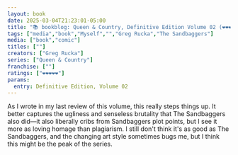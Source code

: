 ```yaml
---
layout: book
date: 2025-03-04T21:23:01-05:00
title: "📚 bookblog: Queen & Country, Definitive Edition Volume 02 (❤️❤️❤️❤️❤️)"
tags: ["media","book","Myself","","Greg Rucka","The Sandbaggers"]
media: ["book","comic"]
titles: [""]
creators: ["Greg Rucka"]
series: ["Queen & Country"]
franchise: [""]
ratings: ["❤️❤️❤️❤️❤️"]
params:
  entry: Definitive Edition, Volume 02
---
```


As I wrote in my last review of this volume, this really steps things up. It better captures the ugliness and senseless brutality that The Sandbaggers also did—it also liberally cribs from Sandbaggers plot points, but I see it more as loving homage than plagiarism. I still don't think it's as good as The Sandbaggers, and the changing art style sometimes bugs me, but I think this might be the peak of the series.
